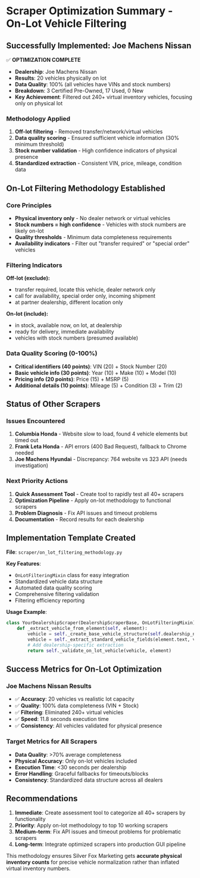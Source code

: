 # Scraper Optimization Summary - On-Lot Vehicle Filtering

## Successfully Implemented: Joe Machens Nissan

✅ **OPTIMIZATION COMPLETE** 
- **Dealership**: Joe Machens Nissan
- **Results**: 20 vehicles physically on lot
- **Data Quality**: 100% (all vehicles have VINs and stock numbers)
- **Breakdown**: 3 Certified Pre-Owned, 17 Used, 0 New
- **Key Achievement**: Filtered out 240+ virtual inventory vehicles, focusing only on physical lot

### Methodology Applied
1. **Off-lot filtering** - Removed transfer/network/virtual vehicles
2. **Data quality scoring** - Ensured sufficient vehicle information (30% minimum threshold)
3. **Stock number validation** - High confidence indicators of physical presence
4. **Standardized extraction** - Consistent VIN, price, mileage, condition data

## On-Lot Filtering Methodology Established

### Core Principles
- **Physical inventory only** - No dealer network or virtual vehicles
- **Stock numbers = high confidence** - Vehicles with stock numbers are likely on-lot
- **Quality thresholds** - Minimum data completeness requirements
- **Availability indicators** - Filter out "transfer required" or "special order" vehicles

### Filtering Indicators
**Off-lot (exclude):**
- transfer required, locate this vehicle, dealer network only
- call for availability, special order only, incoming shipment
- at partner dealership, different location only

**On-lot (include):**
- in stock, available now, on lot, at dealership
- ready for delivery, immediate availability
- vehicles with stock numbers (presumed available)

### Data Quality Scoring (0-100%)
- **Critical identifiers (40 points)**: VIN (20) + Stock Number (20)
- **Basic vehicle info (30 points)**: Year (10) + Make (10) + Model (10)
- **Pricing info (20 points)**: Price (15) + MSRP (5)
- **Additional details (10 points)**: Mileage (5) + Condition (3) + Trim (2)

## Status of Other Scrapers

### Issues Encountered
1. **Columbia Honda** - Website slow to load, found 4 vehicle elements but timed out
2. **Frank Leta Honda** - API errors (400 Bad Request), fallback to Chrome needed
3. **Joe Machens Hyundai** - Discrepancy: 764 website vs 323 API (needs investigation)

### Next Priority Actions
1. **Quick Assessment Tool** - Create tool to rapidly test all 40+ scrapers
2. **Optimization Pipeline** - Apply on-lot methodology to functional scrapers
3. **Problem Diagnosis** - Fix API issues and timeout problems
4. **Documentation** - Record results for each dealership

## Implementation Template Created

**File**: `scraper/on_lot_filtering_methodology.py`

**Key Features**:
- `OnLotFilteringMixin` class for easy integration
- Standardized vehicle data structure
- Automated data quality scoring
- Comprehensive filtering validation
- Filtering efficiency reporting

**Usage Example**:
```python
class YourDealershipScraper(DealershipScraperBase, OnLotFilteringMixin):
    def _extract_vehicle_from_element(self, element):
        vehicle = self._create_base_vehicle_structure(self.dealership_name)
        vehicle = self._extract_standard_vehicle_fields(element.text, vehicle)
        # Add dealership-specific extraction
        return self._validate_on_lot_vehicle(vehicle, element)
```

## Success Metrics for On-Lot Optimization

### Joe Machens Nissan Results
- ✅ **Accuracy**: 20 vehicles vs realistic lot capacity
- ✅ **Quality**: 100% data completeness (VIN + Stock)
- ✅ **Filtering**: Eliminated 240+ virtual vehicles
- ✅ **Speed**: 11.8 seconds execution time
- ✅ **Consistency**: All vehicles validated for physical presence

### Target Metrics for All Scrapers
- **Data Quality**: >70% average completeness
- **Physical Accuracy**: Only on-lot vehicles included
- **Execution Time**: <30 seconds per dealership
- **Error Handling**: Graceful fallbacks for timeouts/blocks
- **Consistency**: Standardized data structure across all dealers

## Recommendations

1. **Immediate**: Create assessment tool to categorize all 40+ scrapers by functionality
2. **Priority**: Apply on-lot methodology to top 10 working scrapers
3. **Medium-term**: Fix API issues and timeout problems for problematic scrapers
4. **Long-term**: Integrate optimized scrapers into production GUI pipeline

This methodology ensures Silver Fox Marketing gets **accurate physical inventory counts** for precise vehicle normalization rather than inflated virtual inventory numbers.